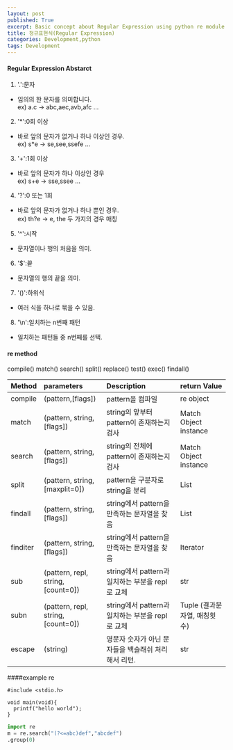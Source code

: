 ```yaml
---
layout: post
published: True
excerpt: Basic concept about Regular Expression using python re module.
title: 정규표현식(Regular Expression)
categories: Development,python
tags: Development
---
```


#### Regular Expression Abstarct
1. '.':문자
  - 임의의 한 문자를 의미합니다.  
    ex) a.c -> abc,aec,avb,afc ...
2. '\*':0회 이상
  - 바로 앞의 문자가 없거나 하나 이상인 경우.  
    ex) s*e -> se,see,ssefe ...
3. '\+':1회 이상
  - 바로 앞의 문자가 하나 이상인 경우  
    ex) s+e -> sse,ssee ...
4. '\?':0 또는 1회
  - 바로 앞의 문자가 없거나 하나 뿐인 경우.  
    ex) th?e -> e, the 두 가지의 경우 매칭
5. '\^':시작
  - 문자열이나 행의 처음을 의미.
6. '\$':끝
  - 문자열의 행의 끝을 의미.
7. '()':하위식
  - 여러 식을 하나로 묶을 수 있음.
8. '\\n':일치하는 n번째 패턴
  - 일치하는 패턴들 중 n번째를 선택.

#### re method
compile()
match()
search()
split()
replace()
test()
exec()
findall()

| Method | parameters |   Description   | return Value |
|:-------|:----|:-----|:----|
|  compile  |(pattern,[flags])|pattern을 컴파일 |re object|
|  match  |(pattern, string,[flags])|string의 앞부터 pattern이 존재하는지 검사 | Match Object instance|
|  search  |(pattern, string,[flags])|string의 전체에 pattern이 존재하는지 검사 | Match Object instance |
|  split  |(pattern, string,[maxplit=0])|pattern을 구분자로 string을 분리 | List |
|  findall  |(pattern, string,[flags])|string에서 pattern을 만족하는 문자열을 찾음 | List |
|  finditer  |(pattern, string,[flags])|string에서 pattern을 만족하는 문자열을 찾음 | Iterator |
|  sub  |(pattern, repl, string,[count=0])|string에서 pattern과 일치하는 부분을 repl로 교체 | str |
|  subn  |(pattern, repl, string,[count=0])|string에서 pattern과 일치하는 부분을 repl로 교체 | Tuple  (결과문자열, 매칭횟수)|
|  escape  |(string)|영문자 숫자가 아닌 문자들을 백슬래쉬 처리해서 리턴.| str |


####example re

```
#include <stdio.h>

void main(void){
  printf("hello world");
}
```

```python
import re
m = re.search("(?<=abc)def","abcdef")
.group(0)


```
